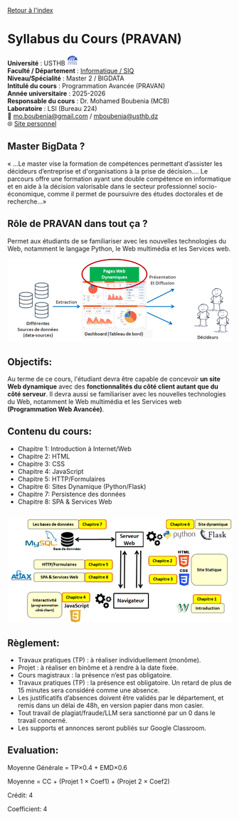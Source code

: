 [Retour à l'index](index.md)
# Syllabus du Cours (PRAVAN)

**Université** : USTHB  <img src="img/USTHB.png" height="24px"/>  
**Faculté / Département** : [Informatique / SIQ](https://finfo.usthb.dz/)  
**Niveau/Spécialité** : Master 2 / BIGDATA   
**Intitulé du cours** : Programmation Avancée (PRAVAN)  
**Année universitaire** : 2025-2026   
**Responsable du cours** : Dr. Mohamed Boubenia (MCB)  
**Laboratoire** : LSI (Bureau 224)  
📧 mo.boubenia@gmail.com / mboubenia@usthb.dz  
🌐 [Site personnel](https://sites.google.com/view/boubeniamohamed/accueil)  



## Master BigData ?
« …Le master vise la formation de compétences permettant d’assister les décideurs d’entreprise et d'organisations à la prise de décision…. Le parcours offre une formation ayant une double compétence en informatique et en aide à la décision valorisable dans le secteur professionnel socio-économique, comme il permet de poursuivre des études doctorales et de recherche…»

## Rôle de PRAVAN dans tout ça ?
Permet aux étudiants de se familiariser avec les nouvelles technologies du Web, notamment le langage Python, le Web multimédia et les Services web. 	


<img src="img/1.png" />

## Objectifs:	
Au terme de ce cours, l'étudiant devra être capable de concevoir **un site Web dynamique** avec des **fonctionnalités du côté client autant que du côté serveur**. Il devra aussi se familiariser avec les nouvelles technologies du Web, notamment le Web multimédia et les Services web **(Programmation Web Avancée)**.

## Contenu du cours:	
- Chapitre 1: Introduction à Internet/Web
- Chapitre 2: HTML
- Chapitre 3: CSS
- Chapitre 4: JavaScript
- Chapitre 5: HTTP/Formulaires
- Chapitre 6: Sites Dynamique (Python/Flask)
- Chapitre 7: Persistence des données
- Chapitre 8: SPA & Services Web

<br>

<img src="img/plan.png" />

## Règlement:
- Travaux pratiques (TP) : à réaliser individuellement (monôme).
- Projet : à réaliser en binôme et à rendre à la date fixée.
- Cours magistraux : la présence n’est pas obligatoire.
- Travaux pratiques (TP) : la présence est obligatoire. Un retard de plus de 15 minutes sera considéré comme une absence.
- Les justificatifs d’absences doivent être validés par le département, et remis dans un délai de 48h, en version papier dans mon casier.
- Tout travail de plagiat/fraude/LLM sera sanctionné par un 0 dans le travail concerné.
- Les supports et annonces seront publiés sur Google Classroom.

## Evaluation:

Moyenne Générale  = TP×0.4 + EMD×0.6  

Moyenne = CC + (Projet 1 × Coef1) + (Projet 2 × Coef2)   

Crédit: 4   

Coefficient: 4   



